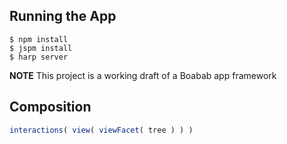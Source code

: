 ## Running the App

```
$ npm install
$ jspm install
$ harp server
```

**NOTE** This project is a working draft of a Boabab app framework

## Composition

```js
interactions( view( viewFacet( tree ) ) )
```